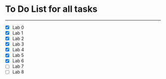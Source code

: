 # To Do List for all tasks

---

- [x] Lab 0
- [x] Lab 1
- [x] Lab 2
- [x] Lab 3
- [x] Lab 4
- [x] Lab 5
- [x] Lab 6
- [ ] Lab 7
- [ ] Lab 8
